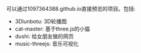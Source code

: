 可以通过1097364388.github.io直接预览的项目。包括:
- 3Dlunbotu: 3D轮播图
- cat-master: 基于three.js的小猫
- dushi: 给女朋友做的网页
- music-threejs: 音乐可视化
